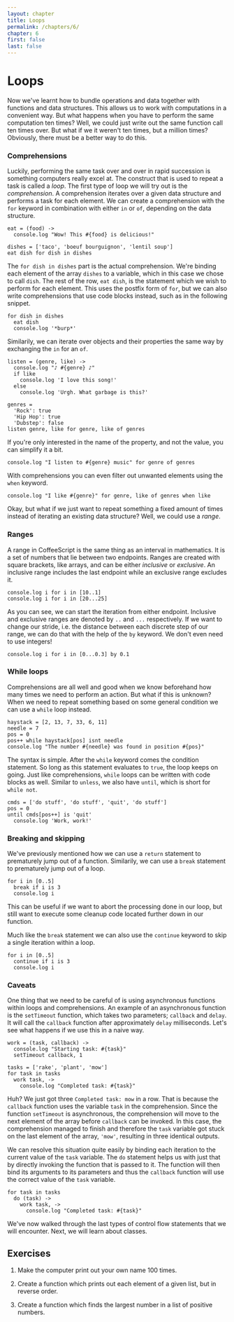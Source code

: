 ```yaml
---
layout: chapter
title: Loops
permalink: /chapters/6/
chapter: 6
first: false
last: false
---
```

# Loops

Now we've learnt how to bundle operations and data together with functions and data structures. This allows us to work with computations in a convenient way. But what happens when you have to perform the same computation ten times? Well, we could just write out the same function call ten times over. But what if we it weren't ten times, but a million times? Obviously, there must be a better way to do this.

### Comprehensions

Luckily, performing the same task over and over in rapid succession is something computers really excel at. The construct that is used to repeat a task is called a *loop*. The first type of loop we will try out is the *comprehension*. A comprehension iterates over a given data structure and performs a task for each element. We can create a comprehension with the `for` keyword in combination with either `in` or `of`, depending on the data structure.

    eat = (food) ->
      console.log "Wow! This #{food} is delicious!"

    dishes = ['taco', 'boeuf bourguignon', 'lentil soup']
    eat dish for dish in dishes

The `for dish in dishes` part is the actual comprehension. We're binding each element of the array `dishes` to a variable, which in this case we chose to call `dish`. The rest of the row, `eat dish`, is the statement which we wish to perform for each element. This uses the postfix form of `for`, but we can also write comprehensions that use code blocks instead, such as in the following snippet.

    for dish in dishes
      eat dish
      console.log '*burp*'

Similarily, we can iterate over objects and their properties the same way by exchanging the `in` for an `of`.

    listen = (genre, like) ->
      console.log "♪ #{genre} ♪"
      if like
        console.log 'I love this song!'
      else
        console.log 'Urgh. What garbage is this?'

    genres =
      'Rock': true
      'Hip Hop': true
      'Dubstep': false
    listen genre, like for genre, like of genres

If you're only interested in the name of the property, and not the value, you can simplify it a bit.

    console.log "I listen to #{genre} music" for genre of genres

With comprehensions you can even filter out unwanted elements using the `when` keyword.

    console.log "I like #{genre}" for genre, like of genres when like

Okay, but what if we just want to repeat something a fixed amount of times instead of iterating an existing data structure? Well, we could use a *range*.

### Ranges

A range in CoffeeScript is the same thing as an interval in mathematics. It is a set of numbers that lie between two endpoints. Ranges are created with square brackets, like arrays, and can be either *inclusive* or *exclusive*. An inclusive range includes the last endpoint while an exclusive range excludes it.

    console.log i for i in [10..1]
    console.log i for i in [20...25]

As you can see, we can start the iteration from either endpoint. Inclusive and exclusive ranges are denoted by `..` and `...` respectively. If we want to change our stride, i.e. the distance between each discrete step of our range, we can do that with the help of the `by` keyword. We don't even need to use integers!

    console.log i for i in [0...0.3] by 0.1

### While loops

Comprehensions are all well and good when we know beforehand how many times we need to perform an action. But what if this is unknown? When we need to repeat something based on some general condition we can use a `while` loop instead.

    haystack = [2, 13, 7, 33, 6, 11]
    needle = 7
    pos = 0
    pos++ while haystack[pos] isnt needle
    console.log "The number #{needle} was found in position #{pos}"

The syntax is simple. After the `while` keyword comes the condition statement. So long as this statement evaluates to `true`, the loop keeps on going. Just like comprehensions, `while` loops can be written with code blocks as well. Similar to `unless`, we also have `until`, which is short for `while not`.

    cmds = ['do stuff', 'do stuff', 'quit', 'do stuff']
    pos = 0
    until cmds[pos++] is 'quit'
      console.log 'Work, work!'

### Breaking and skipping

We've previously mentioned how we can use a `return` statement to prematurely jump out of a function. Similarily, we can use a `break` statement to prematurely jump out of a loop.

    for i in [0..5]
      break if i is 3
      console.log i

This can be useful if we want to abort the processing done in our loop, but still want to execute some cleanup code located further down in our function.

Much like the `break` statement we can also use the `continue` keyword to skip a single iteration within a loop.

    for i in [0..5]
      continue if i is 3
      console.log i

### Caveats

One thing that we need to be careful of is using asynchronous functions within loops and comprehensions. An example of an asynchronous function is the `setTimeout` function, which takes two parameters; `callback` and `delay`. It will call the `callback` function after approximately `delay` milliseconds. Let's see what happens if we use this in a naive way.

    work = (task, callback) ->
      console.log "Starting task: #{task}"
      setTimeout callback, 1

    tasks = ['rake', 'plant', 'mow']
    for task in tasks
      work task, ->
        console.log "Completed task: #{task}"

Huh? We just got three `Completed task: mow` in a row. That is because the `callback` function uses the variable `task` in the comprehension. Since the function `setTimeout` is asynchronous, the comprehension will move to the next element of the array before `callback` can be invoked. In this case, the comprehension managed to finish and therefore the `task` variable got stuck on the last element of the array, `'mow'`, resulting in three identical outputs.

We can resolve this situation quite easily by binding each iteration to the current value of the `task` variable. The `do` statement helps us with just that by directly invoking the function that is passed to it. The function will then bind its arguments to its parameters and thus the `callback` function will use the correct value of the `task` variable.

    for task in tasks
      do (task) ->
        work task, ->
          console.log "Completed task: #{task}"

We've now walked through the last types of control flow statements that we will encounter. Next, we will learn about classes.

## Exercises

1. Make the computer print out your own name 100 times.

2. Create a function which prints out each element of a given list, but in reverse order.

3. Create a function which finds the largest number in a list of positive numbers.
